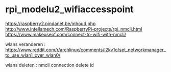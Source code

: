 # rpi_modelu2_wifiaccesspoint

https://raspberry2.pindanet.be/inhoud.php
http://www.intellamech.com/RaspberryPi-projects/rpi_nmcli.html
https://www.makeuseof.com/connect-to-wifi-with-nmcli/

wlans veranderen : https://www.reddit.com/r/archlinux/comments/l2kv1o/set_networkmanager_to_use_wlan1_over_wlan0/

wlans deleten : nmcli connection delete id <connection name>
  
